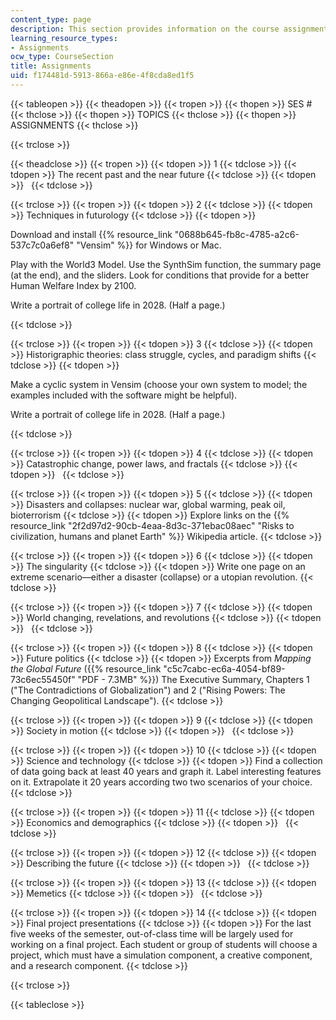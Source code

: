 ```yaml
---
content_type: page
description: This section provides information on the course assignments.
learning_resource_types:
- Assignments
ocw_type: CourseSection
title: Assignments
uid: f174481d-5913-866a-e86e-4f8cda8ed1f5
---
```


{{< tableopen >}}
{{< theadopen >}}
{{< tropen >}}
{{< thopen >}}
SES #
{{< thclose >}}
{{< thopen >}}
TOPICS
{{< thclose >}}
{{< thopen >}}
ASSIGNMENTS
{{< thclose >}}

{{< trclose >}}

{{< theadclose >}}
{{< tropen >}}
{{< tdopen >}}
1
{{< tdclose >}}
{{< tdopen >}}
The recent past and the near future
{{< tdclose >}}
{{< tdopen >}}
 
{{< tdclose >}}

{{< trclose >}}
{{< tropen >}}
{{< tdopen >}}
2
{{< tdclose >}}
{{< tdopen >}}
Techniques in futurology
{{< tdclose >}}
{{< tdopen >}}


Download and install {{% resource_link "0688b645-fb8c-4785-a2c6-537c7c0a6ef8" "Vensim" %}} for Windows or Mac.

Play with the World3 Model. Use the SynthSim function, the summary page (at the end), and the sliders. Look for conditions that provide for a better Human Welfare Index by 2100.

Write a portrait of college life in 2028. (Half a page.)


{{< tdclose >}}

{{< trclose >}}
{{< tropen >}}
{{< tdopen >}}
3
{{< tdclose >}}
{{< tdopen >}}
Historigraphic theories: class struggle, cycles, and paradigm shifts
{{< tdclose >}}
{{< tdopen >}}


Make a cyclic system in Vensim (choose your own system to model; the examples included with the software might be helpful).

Write a portrait of college life in 2028. (Half a page.)


{{< tdclose >}}

{{< trclose >}}
{{< tropen >}}
{{< tdopen >}}
4
{{< tdclose >}}
{{< tdopen >}}
Catastrophic change, power laws, and fractals
{{< tdclose >}}
{{< tdopen >}}
 
{{< tdclose >}}

{{< trclose >}}
{{< tropen >}}
{{< tdopen >}}
5
{{< tdclose >}}
{{< tdopen >}}
Disasters and collapses: nuclear war, global warming, peak oil, bioterrorism
{{< tdclose >}}
{{< tdopen >}}
Explore links on the {{% resource_link "2f2d97d2-90cb-4eaa-8d3c-371ebac08aec" "Risks to civilization, humans and planet Earth" %}} Wikipedia article.
{{< tdclose >}}

{{< trclose >}}
{{< tropen >}}
{{< tdopen >}}
6
{{< tdclose >}}
{{< tdopen >}}
The singularity
{{< tdclose >}}
{{< tdopen >}}
Write one page on an extreme scenario—either a disaster (collapse) or a utopian revolution.
{{< tdclose >}}

{{< trclose >}}
{{< tropen >}}
{{< tdopen >}}
7
{{< tdclose >}}
{{< tdopen >}}
World changing, revelations, and revolutions
{{< tdclose >}}
{{< tdopen >}}
 
{{< tdclose >}}

{{< trclose >}}
{{< tropen >}}
{{< tdopen >}}
8
{{< tdclose >}}
{{< tdopen >}}
Future politics
{{< tdclose >}}
{{< tdopen >}}
Excerpts from _Mapping the Global Future_ ({{% resource_link "c5c7cabc-ec6a-4054-bf89-73c6ec55450f" "PDF - 7.3MB" %}}) The Executive Summary, Chapters 1 ("The Contradictions of Globalization") and 2 ("Rising Powers: The Changing Geopolitical Landscape").
{{< tdclose >}}

{{< trclose >}}
{{< tropen >}}
{{< tdopen >}}
9
{{< tdclose >}}
{{< tdopen >}}
Society in motion
{{< tdclose >}}
{{< tdopen >}}
 
{{< tdclose >}}

{{< trclose >}}
{{< tropen >}}
{{< tdopen >}}
10
{{< tdclose >}}
{{< tdopen >}}
Science and technology
{{< tdclose >}}
{{< tdopen >}}
Find a collection of data going back at least 40 years and graph it. Label interesting features on it. Extrapolate it 20 years according two two scenarios of your choice.
{{< tdclose >}}

{{< trclose >}}
{{< tropen >}}
{{< tdopen >}}
11
{{< tdclose >}}
{{< tdopen >}}
Economics and demographics
{{< tdclose >}}
{{< tdopen >}}
 
{{< tdclose >}}

{{< trclose >}}
{{< tropen >}}
{{< tdopen >}}
12
{{< tdclose >}}
{{< tdopen >}}
Describing the future
{{< tdclose >}}
{{< tdopen >}}
 
{{< tdclose >}}

{{< trclose >}}
{{< tropen >}}
{{< tdopen >}}
13
{{< tdclose >}}
{{< tdopen >}}
Memetics
{{< tdclose >}}
{{< tdopen >}}
 
{{< tdclose >}}

{{< trclose >}}
{{< tropen >}}
{{< tdopen >}}
14
{{< tdclose >}}
{{< tdopen >}}
Final project presentations
{{< tdclose >}}
{{< tdopen >}}
For the last five weeks of the semester, out-of-class time will be largely used for working on a final project. Each student or group of students will choose a project, which must have a simulation component, a creative component, and a research component.
{{< tdclose >}}

{{< trclose >}}

{{< tableclose >}}